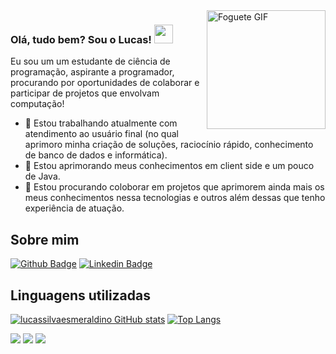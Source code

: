 <img src=https://github.com/TheDudeThatCode/TheDudeThatCode/blob/master/Assets/Rocket.gif width="190" align="right" alt="Foguete GIF">

###  Olá, tudo bem? Sou o Lucas! <img src=https://github.com/TheDudeThatCode/TheDudeThatCode/blob/master/Assets/Hi.gif width="30">

Eu sou um um estudante de ciência de programação, aspirante a programador, procurando por oportunidades de colaborar e participar de projetos que envolvam computação!
- 🔭 Estou trabalhando atualmente com atendimento ao usuário final (no qual aprimoro minha criação de soluções, raciocínio rápido, conhecimento de banco de dados e informática).
- 🌱 Estou aprimorando meus conhecimentos em client side e um pouco de Java.
- 🤝 Estou procurando coloborar em projetos que aprimorem ainda mais os meus conhecimentos nessa tecnologias e outros além dessas que tenho experiência de atuação.

## Sobre mim

[![Github Badge](https://img.shields.io/badge/-Github-000?style=flat-square&logo=Github&logoColor=white&link=https://github.com/lucassilvaesmeraldino)](https://github.com/lucassilvaesmeraldino)
[![Linkedin Badge](https://img.shields.io/badge/-LinkedIn-blue?style=flat-square&logo=Linkedin&logoColor=white&link=https://www.linkedin.com/in/lucas-silva-esmeraldino-182039229)](https://www.linkedin.com/in/lucas-silva-esmeraldino-182039229)

## Linguagens utilizadas

[![lucassilvaesmeraldino GitHub stats](https://github-readme-stats.vercel.app/api?username=lucassilvaesmeraldino&theme=dark&show_icones=true)](https://github.com/lucassilvaesmeraldino/github-readme-stats)
[![Top Langs](https://github-readme-stats.vercel.app/api/top-langs/?username=lucassilvaesmeraldino&theme=dark&show_icones=true)](https://github.com/lucassilvaesmeraldino/github-readme-stats)


[<img src="https://img.shields.io/badge/linkedin-%230077B5.svg?&style=for-the-badge&logo=linkedin&logoColor=white"/>](https://www.linkedin.com/in/lucas-silva-esmeraldino-182039229/)
[<img src = "https://img.shields.io/badge/instagram-%23E4405F.svg?&style=for-the-badge&logo=instagram&logoColor=white">](https://www.instagram.com/silvaes_lucas/) 
[<img src = "https://img.shields.io/badge/facebook-%231877F2.svg?&style=for-the-badge&logo=facebook&logoColor=white">](https://www.facebook.com/lucas.esmeraldino.5)
